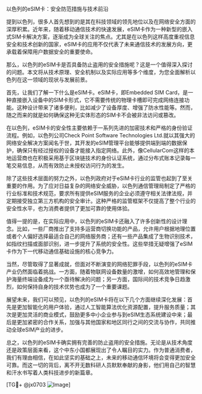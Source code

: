 以色列的eSIM卡：安全防范措施与技术前沿

提到以色列，很多人首先想到的是其在科技领域的领先地位以及在网络安全方面的深厚积累。近年来，随着移动通信技术的快速发展，eSIM卡作为一种新型的嵌入式SIM卡解决方案，逐渐成为全球关注的焦点。尤其是在以色列这样高度重视信息安全和技术创新的国家，eSIM卡的应用不仅代表了未来通信技术的发展方向，更承载着保障用户数据安全的重要使命。

那么，以色列的eSIM卡是否具备防止盗用的安全措施呢？这是一个值得深入探讨的问题。本文将从技术原理、安全机制以及实际应用等多个维度，为您全面解析以色列在这一领域的现状与发展前景。

首先，让我们了解一下什么是eSIM卡。eSIM卡，即Embedded SIM Card，是一种直接嵌入设备中的SIM卡形式，它不需要传统的物理卡槽即可完成网络连接功能。这种设计带来了诸多便利，比如减少了设备厚度、增强了防水性能等。然而，随之而来的就是如何确保这种无实体形态的SIM卡不会被非法访问或篡改。

在以色列，eSIM卡的安全性主要依赖于一系列先进的加密技术和严格的身份验证流程。例如，以色列公司Check Point Software Technologies Ltd.就以其强大的网络安全解决方案闻名于世，其开发的eSIM管理平台能够提供端到端的数据保护，确保只有经过授权的设备才能接入指定网络。此外，像CellularCom这样的本地运营商也在积极采用基于区块链技术的身份认证系统，通过分布式账本记录每一笔交易信息，从而有效防止未授权访问行为的发生。

除了这些技术层面的努力之外，以色列政府对于eSIM卡行业的监管也起到了至关重要的作用。为了应对日益复杂的网络安全威胁，以色列通信管理局制定了严格的行业标准和技术规范，要求所有提供eSIM服务的企业必须遵守相关法律法规，并定期接受独立第三方机构的安全审计。这种严格的监管框架不仅提高了整个行业的安全性水平，也为消费者提供了更加可靠的使用体验。

值得一提的是，在实际应用中，以色列的eSIM卡还融入了许多创新性的设计理念。比如，一些厂商推出了支持多运营商切换功能的产品，允许用户根据地理位置或者个人偏好选择最适合自己的网络服务商；还有一些产品集成了生物识别技术，如指纹扫描或面部识别，进一步提升了系统的安全性。这些举措无疑增强了eSIM卡作为下一代移动通信基础设施的核心竞争力。

当然，尽管取得了显著成就，但面对不断演变的网络犯罪手段，以色列的eSIM卡产业仍然面临着挑战。一方面，随着物联网设备数量的激增，如何高效地管理和保护海量终端设备成为一个亟待解决的问题；另一方面，国际间的技术竞争日趋激烈，如何保持自身的技术优势也成为了一个重要课题。

展望未来，我们可以预见，以色列的eSIM卡将在以下几个方面继续深化发展：首先是更加智能化的用户体验，通过人工智能算法优化资源配置，提升服务质量；其次是更加灵活的商业模式，鼓励更多中小企业参与到eSIM生态系统建设中来；最后是更加紧密的合作关系，加强与其他国家和地区同行之间的交流与协作，共同推动全球eSIM产业的进步。

总之，以色列的eSIM卡确实拥有完善的防止盗用的安全措施。无论是从技术角度还是政策层面来看，这个中东小国都展现出了令人瞩目的实力。作为普通消费者，我们有理由相信，在如此坚实的基础之上，未来的移动通信环境将会变得更加安全可靠。而这一切的背后，离不开无数科研人员默默奉献的身影，他们用自己的智慧和汗水书写着人类科技进步的新篇章。

[TG💪+ @jx0703 ![Image](https://github.com/user-attachments/assets/dbca1d08-cadb-493c-b0ec-ad6f7a83f270)]